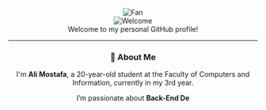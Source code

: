 <div align="center">
  <img src="https://github.com/fnky/fnky/raw/fnky/img/fan-1.gif" alt="Fan" />
</div>

<div align="center">
  <img src="https://github.com/fnky/fnky/raw/fnky/img/welcome-fire.gif" alt="Welcome" />
</div>

<div align="center">
  Welcome to my personal GitHub profile!
</div>

<hr>

<div align="center">
  <h3>👋 About Me</h3>
  <p>I'm <strong>Ali Mostafa</strong>, a 20-year-old student at the Faculty of Computers and Information, currently in my 3rd year.</p>
  <p>I’m passionate about <strong>Back-End De

